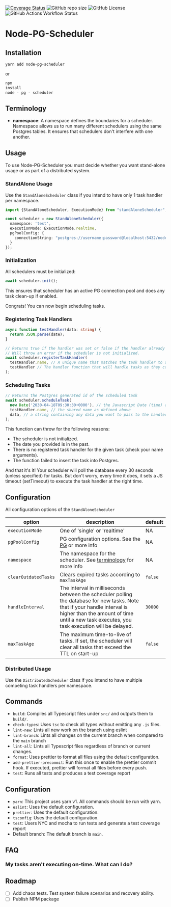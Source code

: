 [![Coverage Status](https://coveralls.io/repos/github/timolegros/node-pg-scheduler/badge.svg?branch=main)](https://coveralls.io/github/timolegros/node-pg-scheduler?branch=main)
![GitHub repo size](https://img.shields.io/github/repo-size/timolegros/node-pg-scheduler)
![GitHub License](https://img.shields.io/github/license/timolegros/node-pg-scheduler)
![GitHub Actions Workflow Status](https://img.shields.io/github/actions/workflow/status/timolegros/node-pg-scheduler/CI.yml?branch=main&label=CI)

# Node-PG-Scheduler

## Installation

```shell
yarn add node-pg-scheduler
```

or

```typescript
npm
install
node - pg - scheduler
```

## Terminology

- **namespace**: A namespace defines the boundaries for a scheduler. Namespace allows us to run many different
  schedulers using the same Postgres tables. It ensures that schedulers don't interfere with one another.

## Usage

To use Node-PG-Scheduler you must decide whether you want stand-alone usage or as part of a distributed system.

### StandAlone Usage

Use the `StandAloneScheduler` class if you intend to have only 1 task handler per namespace.

```typescript
import {StandAloneScheduler, ExecutionMode} from "standAloneScheduler";

const scheduler = new StandAloneScheduler({
  namespace: 'test',
  executionMode: ExecutionMode.realtime,
  pgPoolConfig: {
    connectionString: "postgres://username:password@localhost:5432/node_pg_scheduler",
  }
});
```

### Initialization
All schedulers must be initialized:
```typescript
await scheduler.init();
```
This ensures that scheduler has an active PG connection pool and does any task clean-up if enabled.

Congrats! You can now begin scheduling tasks.

### Registering Task Handlers
```typescript
async function testHandler(data: string) {
  return JSON.parse(date);
}

// Returns true if the handler was set or false if the handler already exists.
// Will throw an error if the scheduler is not initialized.
await scheduler.registerTaskHandler(
  testHandler.name, // A unique name that matches the task handler to a task,
  testHandler // The handler function that will handle tasks as they come to fruition
);
```

### Scheduling Tasks
```typescript
// Returns the Postgres generated id of the scheduled task
await scheduler.scheduleTask(
  new Date('2030-04-18T09:30:30+0000'), // the Javascript Date (time) at which the task should execute
  testHandler.name, // the shared name as defined above
  data, // a string containing any data you want to pass to the handler. Typically this will be some JSON stringied object
);
```

This function can throw for the
following reasons:
- The scheduler is not initialized.
- The date you provided is in the past.
- There is no registered task handler for the given task (check your name arguments).
- The function failed to insert the task into Postgres.

And that it's it! Your scheduler will poll the database every 30 seconds (unless specified) for tasks. But don't worry,
every time it does, it sets a JS timeout (setTimeout) to execute the task handler at the right time.

## Configuration
All configuration options of the `StandAloneScheduler`

| option               | description                                                                                                                                                                                                               | default |
|----------------------|---------------------------------------------------------------------------------------------------------------------------------------------------------------------------------------------------------------------------|---------|
| `executionMode`      | One of 'single' or 'realtime'                                                                                                                                                                                             | NA      |
| `pgPoolConfig`       | PG configuration options. See the [PG](https://github.com/DefinitelyTyped/DefinitelyTyped/blob/master/types/pg/index.d.ts#L43) or more info                                                                               | NA      |
| `namespace`          | The namespace for the scheduler. See [terminology](#Terminology) for more info                                                                                                                                            | NA      |
| `clearOutdatedTasks` | Clears expired tasks according to `maxTaskAge`                                                                                                                                                                            | `false` |
| `handleInterval`     | The interval in milliseconds between the scheduler polling the database for new tasks. Note that if your handle interval is higher than the amount of time until a new task executes, you task execution will be delayed. | `30000` |
| `maxTaskAge`         | The maximum time-to-live of tasks. If set, the scheduler will clear all tasks that exceed the TTL on start-up                                                                                                             | `false` |

### Distributed Usage

Use the `DistributedScheduler` class if you intend to have multiple competing task handlers per namespace.

## Commands

- `build`: Compiles all Typescript files under `src/` and outputs them to `build/`.
- `check-types`: Uses `tsc` to check all types without emitting any `.js` files.
- `lint-new`: Lints all new work on the branch using eslint
- `lint-branch`: Lints all changes on the current branch when compared to the `main` branch
- `lint-all`: Lints all Typescript files regardless of branch or current changes.
- `format`: Uses prettier to format all files using the default configuration.
- `add-prettier-precommit`: Run this once to enable the prettier commit hook. If executed, prettier will format all
  files before every push.
- `test`: Runs all tests and produces a test coverage report

## Configuration

- `yarn`: This project uses yarn v1. All commands should be run with yarn.
- `eslint`: Uses the default configuration.
- `prettier`: Uses the default configuration.
- `tsconfig`: Uses the default configuration.
- `test`: Users NYC and mocha to run tests and generate a test coverage report
- Default branch: The default branch is `main`.

## FAQ

### My tasks aren't executing on-time. What can I do?

## Roadmap
- [ ] Add chaos tests. Test system failure scenarios and recovery ability.
- [ ] Publish NPM package